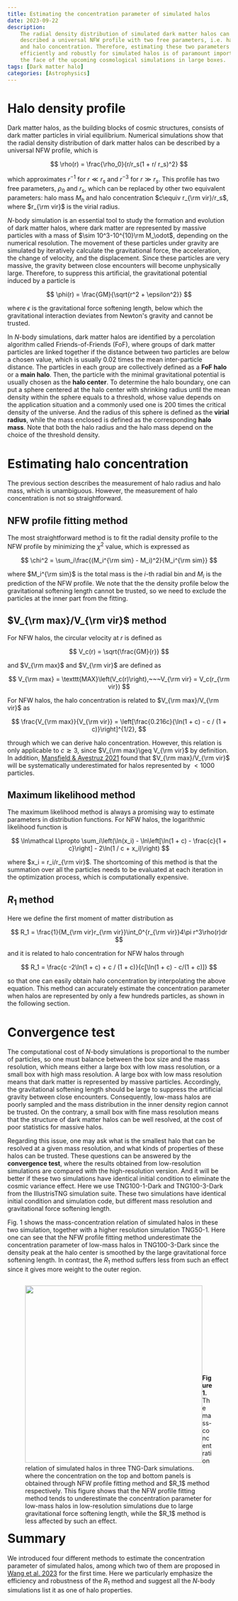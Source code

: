 ```yaml
---
title: Estimating the concentration parameter of simulated halos
date: 2023-09-22
description:
    The radial density distribution of simulated dark matter halos can be
    described a universal NFW profile with two free parameters, i.e. halo mass
    and halo concentration. Therefore, estimating these two parameters
    efficiently and robustly for simulated halos is of paramount importance in
    the face of the upcoming cosmological simulations in large boxes.
tags: [Dark matter halo]
categories: [Astrophysics]
---
```


# Halo density profile

Dark matter halos, as the building blocks of cosmic structures, consists of dark
matter particles in virial equilibrium. Numerical simulations show that the
radial density distribution of dark matter halos can be described by a universal
NFW profile, which is

$$
\rho(r) = \frac{\rho_0}{r/r_s(1 + r/ r_s)^2}
$$

which approximates $r^{-1}$ for $r\ll r_s$ and $r^{-3}$ for $r\gg r_s$. This
profile has two free parameters, $\rho_0$ and $r_s$, which can be replaced by
other two equivalent parameters: halo mass $M_h$ and halo concentration
$c\equiv r_{\rm vir}/r_s$, where $r_{\rm vir}$ is the virial radius.

$N$-body simulation is an essential tool to study the formation and evolution of
dark matter halos, where dark matter are represented by massive particles with a
mass of $\sim 10^3-10^{10}\rm M_\odot$, depending on the numerical resolution.
The movement of these particles under gravity are simulated by iteratively
calculate the gravitational force, the acceleration, the change of velocity, and
the displacement. Since these particles are very massive, the gravity between
close encounters will become unphysically large. Therefore, to suppress this
artificial, the gravitational potential induced by a particle is

$$
\phi(r) = \frac{GM}{\sqrt{r^2 + \epsilon^2}}
$$

where $\epsilon$ is the gravitational force softening length, below which the
gravitational interaction deviates from Newton's gravity and cannot be trusted.

In $N$-body simulations, dark matter halos are identified by a percolation
algorithm called Friends-of-Friends (FoF), where groups of dark matter particles
are linked together if the distance between two particles are below a chosen
value, which is usually 0.02 times the mean inter-particle distance. The
particles in each group are collectively defined as a **FoF halo** or a **main
halo**. Then, the particle with the minimal gravitational potential is usually
chosen as the **halo center**. To determine the halo boundary, one can put a
sphere centered at the halo center with shrinking radius until the mean density
within the sphere equals to a threshold, whose value depends on the application
situation and a commonly used one is 200 times the critical density of the
universe. And the radius of this sphere is defined as the **virial radius**,
while the mass enclosed is defined as the corresponding **halo mass**. Note that
both the halo radius and the halo mass depend on the choice of the threshold
density.

# Estimating halo concentration

The previous section describes the measurement of halo radius and halo mass,
which is unambiguous. However, the measurement of halo concentration is not so
straightforward.

## NFW profile fitting method

The most straightforward method is to fit the radial density profile to the NFW
profile by minimizing the $\chi^2$ value, which is expressed as

$$
\chi^2 = \sum_i\frac{(M_i^{\rm sim} - M_i)^2}{M_i^{\rm sim}}
$$

where $M_i^{\rm sim}$ is the total mass is the $i$-th radial bin and $M_i$ is
the prediction of the NFW profile. We note that the the density profile below
the gravitational softening length cannot be trusted, so we need to exclude the
particles at the inner part from the fitting.

## $V_{\rm max}/V_{\rm vir}$ method

For NFW halos, the circular velocity at $r$ is defined as

$$
V_c(r) = \sqrt{\frac{GM}{r}}
$$

and $V_{\rm max}$ and $V_{\rm vir}$ are defined as

$$
V_{\rm max} = \texttt{MAX}\left(V_c(r)\right),~~~V_{\rm vir} = V_c(r_{\rm vir})
$$

For NFW halos, the halo concentration is related to $V_{\rm max}/V_{\rm vir}$ as

$$
\frac{V_{\rm max}}{V_{\rm vir}} = \left[\frac{0.216c}{\ln(1 + c) - c / (1 + c)}\right]^{1/2},
$$

through which we can derive halo concentration. However, this relation is only
applicable to $c\gtrsim 3$, since $V_{\rm max}\geq V_{\rm vir}$ by definition.
In addition, [Mansfield & Avestruz 2021](https://arxiv.org/abs/2008.08591) found
that $V_{\rm max}/V_{\rm vir}$ will be systematically underestimated for halos
represented by $<1000$ particles.

## Maximum likelihood method

The maximum likelihood method is always a promising way to estimate parameters
in distribution functions. For NFW halos, the logarithmic likelihood function is

$$
\ln\mathcal L\propto \sum_i\left(\ln(x_i) - \ln\left[\ln(1 + c) - \frac{c}{1 + c}\right] - 2\ln(1 / c + x_i)\right)
$$

where $x_i = r_i/r_{\rm vir}$. The shortcoming of this method is that the
summation over all the particles needs to be evaluated at each iteration in the
optimization process, which is computationally expensive.

## $R_1$ method

Here we define the first moment of matter distribution as

$$
R_1 = \frac{1}{M_{\rm vir}r_{\rm vir}}\int_0^{r_{\rm vir}}4\pi r^3\rho(r)dr
$$

and it is related to halo concentration for NFW halos through

$$
R_1 = \frac{c -2\ln(1 + c) + c / (1 + c)}{c[\ln(1 + c) - c/(1 + c)]}
$$

so that one can easily obtain halo concentration by interpolating the above
equation. This method can accurately estimate the concentration parameter when
halos are represented by only a few hundreds particles, as shown in the
following section.

# Convergence test

The computational cost of $N$-body simulations is proportional to the number of
particles, so one must balance between the box size and the mass resolution,
which means either a large box with low mass resolution, or a small box with
high mass resolution. A large box with low mass resolution means that dark
matter is represented by massive particles. Accordingly, the gravitational
softening length should be large to suppress the artificial gravity between
close encounters. Consequently, low-mass halos are poorly sampled and the mass
distribution in the inner density region cannot be trusted. On the contrary, a
small box with fine mass resolution means that the structure of dark matter
halos can be well resolved, at the cost of poor statistics for massive halos.

Regarding this issue, one may ask what is the smallest halo that can be resolved
at a given mass resolution, and what kinds of properties of these halos can be
trusted. These questions can be answered by the **convergence test**, where the
results obtained from low-resolution simulations are compared with the
high-resolution version. And it will be better if these two simulations have
identical initial condition to eliminate the cosmic variance effect. Here we use
TNG100-1-Dark and TNG100-3-Dark from the IllustrisTNG simulation suite. These
two simulations have identical initial condition and simulation code, but
different mass resolution and gravitational force softening length.

Fig. 1 shows the mass-concentration relation of simulated halos in these two
simulation, together with a higher resolution simulation TNG50-1. Here one can
see that the NFW profile fitting method underestimate the concentration
parameter of low-mass halos in TNG100-3-Dark since the density peak at the halo
center is smoothed by the large gravitational force softening length. In
contrast, the $R_1$ method suffers less from such an effect since it gives more
weight to the outer region.

<figure id="fig1" style="float:left;">
<img src="/blog/image/mass_concentration_relation_tng.jpg" width=400 style="float:left;">
<figcaption style="margin-top:200px;">
<strong> Figure 1.</strong>
The mass-concentration relation of simulated halos in three TNG-Dark simulations.
where the concentration on the top and bottom panels is obtained through NFW
profile fitting method and $R_1$ method respectively. This figure shows that
the NFW profile fitting method tends to underestimate the concentration parameter
for low-mass halos in low-resolution simulations due to large gravitational force
softening length, while the $R_1$ method is less affected by such an effect.
</figcaption>
</figure>

# Summary

We introduced four different methods to estimate the concentration parameter of
simulated halos, among which two of them are proposed in
[Wang et al. 2023](https://arxiv.org/abs/2309.01039) for the first time. Here we
particularly emphasize the efficiency and robustness of the $R_1$ method and
suggest all the $N$-body simulations list it as one of halo properties.

